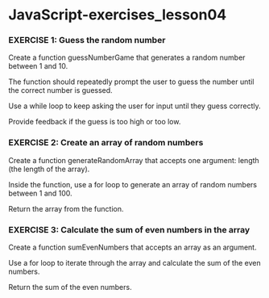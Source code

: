 # JavaScript-exercises_lesson04

### EXERCISE 1: Guess the random number 

Create a function guessNumberGame that generates a random number between 1 and 10. 

The function should repeatedly prompt the user to guess the number until the correct number is guessed. 

Use a while loop to keep asking the user for input until they guess correctly.  

Provide feedback if the guess is too high or too low. 


### EXERCISE 2: Create an array of random numbers 

Create a function generateRandomArray that accepts one argument: length (the length of the array). 

Inside the function, use a for loop to generate an array of random numbers between 1 and 100. 

Return the array from the function. 
 

### EXERCISE 3: Calculate the sum of even numbers in the array 

Create a function sumEvenNumbers that accepts an array as an argument. 

Use a for loop to iterate through the array and calculate the sum of the even numbers. 

Return the sum of the even numbers. 